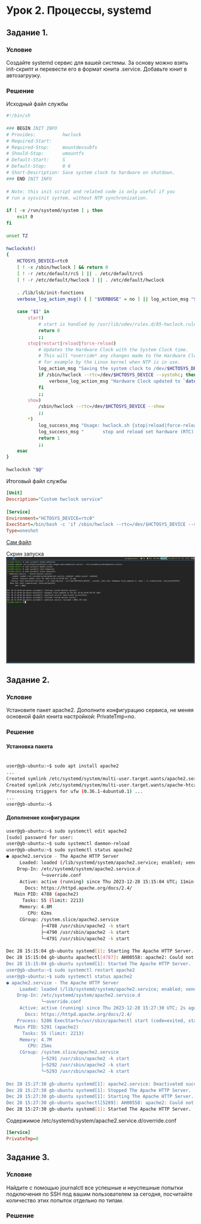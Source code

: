 # Урок 2. Процессы, systemd

## Задание 1. 

### Условие 

Создайте systemd сервис для вашей системы. За основу можно взять init-скрипт и перевести его в формат юнита .service. Добавьте юнит в автозагрузку.

### Решение

Исходный файл службы
```bash
#!/bin/sh

### BEGIN INIT INFO
# Provides:          hwclock
# Required-Start:
# Required-Stop:     mountdevsubfs
# Should-Stop:       umountfs
# Default-Start:     S
# Default-Stop:      0 6
# Short-Description: Save system clock to hardware on shutdown.
### END INIT INFO

# Note: this init script and related code is only useful if you
# run a sysvinit system, without NTP synchronization.

if [ -e /run/systemd/system ] ; then
    exit 0
fi

unset TZ

hwclocksh()
{
    HCTOSYS_DEVICE=rtc0
    [ ! -x /sbin/hwclock ] && return 0
    [ ! -r /etc/default/rcS ] || . /etc/default/rcS
    [ ! -r /etc/default/hwclock ] || . /etc/default/hwclock

    . /lib/lsb/init-functions
    verbose_log_action_msg() { [ "$VERBOSE" = no ] || log_action_msg "$@"; }

    case "$1" in
        start)
            # start is handled by /usr/lib/udev/rules.d/85-hwclock.rules.
            return 0
            ;;
        stop|restart|reload|force-reload)
            # Updates the Hardware Clock with the System Clock time.
            # This will *override* any changes made to the Hardware Clock,
            # for example by the Linux kernel when NTP is in use.
            log_action_msg "Saving the system clock to /dev/$HCTOSYS_DEVICE"
            if /sbin/hwclock --rtc=/dev/$HCTOSYS_DEVICE --systohc; then
                verbose_log_action_msg "Hardware Clock updated to `date`"
            fi
            ;;
        show)
            /sbin/hwclock --rtc=/dev/$HCTOSYS_DEVICE --show
            ;;
        *)
            log_success_msg "Usage: hwclock.sh {stop|reload|force-reload|show}"
            log_success_msg "       stop and reload set hardware (RTC) clock from kernel (system) clock"
            return 1
            ;;
    esac
}

hwclocksh "$@"
``` 

Итоговый файл службы
```ini
[Unit]
Description="Custom hwclock service"

[Service]
Environment="HCTOSYS_DEVICE=rtc0"
ExecStart=/bin/bash -c 'if /sbin/hwclock --rtc=/dev/$HCTOSYS_DEVICE --systohc; then echo \"Hardware Clock updated to `date`\"; fi'
Type=oneshot

``` 
[Сам файл](./myhwclock.service)

Скрин запуска
![Скрин1](screenshots/screen-1703776212.png)

## Задание 2. 

### Условие

Установите пакет apache2. Дополните конфигурацию сервиса, не меняя основной файл юнита настройкой: PrivateTmp=no.


### Решение

#### Установка пакета
```bash

user@gb-ubuntu:~$ sudo apt install apache2
...
Created symlink /etc/systemd/system/multi-user.target.wants/apache2.service → /lib/systemd/system/apache2.service.
Created symlink /etc/systemd/system/multi-user.target.wants/apache-htcacheclean.service → /lib/systemd/system/apache-htcacheclean.service.
Processing triggers for ufw (0.36.1-4ubuntu0.1) ...
...
user@gb-ubuntu:~$
```

#### Дополнение конфигурации
```bash
user@gb-ubuntu:~$ sudo systemctl edit apache2
[sudo] password for user: 
user@gb-ubuntu:~$ sudo systemctl daemon-reload 
user@gb-ubuntu:~$ sudo systemctl status apache2
● apache2.service - The Apache HTTP Server
     Loaded: loaded (/lib/systemd/system/apache2.service; enabled; vendor preset: enabled)
    Drop-In: /etc/systemd/system/apache2.service.d
             └─override.conf
     Active: active (running) since Thu 2023-12-28 15:15:04 UTC; 11min ago
       Docs: https://httpd.apache.org/docs/2.4/
   Main PID: 4788 (apache2)
      Tasks: 55 (limit: 2213)
     Memory: 4.8M
        CPU: 62ms
     CGroup: /system.slice/apache2.service
             ├─4788 /usr/sbin/apache2 -k start
             ├─4790 /usr/sbin/apache2 -k start
             └─4791 /usr/sbin/apache2 -k start

Dec 28 15:15:04 gb-ubuntu systemd[1]: Starting The Apache HTTP Server...
Dec 28 15:15:04 gb-ubuntu apachectl[4787]: AH00558: apache2: Could not reliably determine the server's fully qualified domain name, using 127.0.1.1. Set the 'ServerName' directive globally >
Dec 28 15:15:04 gb-ubuntu systemd[1]: Started The Apache HTTP Server.
user@gb-ubuntu:~$ sudo systemctl restart apache2
user@gb-ubuntu:~$ sudo systemctl status apache2
● apache2.service - The Apache HTTP Server
     Loaded: loaded (/lib/systemd/system/apache2.service; enabled; vendor preset: enabled)
    Drop-In: /etc/systemd/system/apache2.service.d
             └─override.conf
     Active: active (running) since Thu 2023-12-28 15:27:30 UTC; 2s ago
       Docs: https://httpd.apache.org/docs/2.4/
    Process: 5286 ExecStart=/usr/sbin/apachectl start (code=exited, status=0/SUCCESS)
   Main PID: 5291 (apache2)
      Tasks: 55 (limit: 2213)
     Memory: 4.7M
        CPU: 25ms
     CGroup: /system.slice/apache2.service
             ├─5291 /usr/sbin/apache2 -k start
             ├─5292 /usr/sbin/apache2 -k start
             └─5293 /usr/sbin/apache2 -k start

Dec 28 15:27:30 gb-ubuntu systemd[1]: apache2.service: Deactivated successfully.
Dec 28 15:27:30 gb-ubuntu systemd[1]: Stopped The Apache HTTP Server.
Dec 28 15:27:30 gb-ubuntu systemd[1]: Starting The Apache HTTP Server...
Dec 28 15:27:30 gb-ubuntu apachectl[5289]: AH00558: apache2: Could not reliably determine the server's fully qualified domain name, using 127.0.1.1. Set the 'ServerName' directive globally >
Dec 28 15:27:30 gb-ubuntu systemd[1]: Started The Apache HTTP Server.

```

Содержимое /etc/systemd/system/apache2.service.d/override.conf

```ini
[Service]
PrivateTmp=0
```


## Задание 3. 

### Условие

Найдите с помощью journalctl все успешные и неуспешные попытки подключения по SSH под вашим пользователем за сегодня, посчитайте количество этих попыток отдельно по типам.

### Решение
